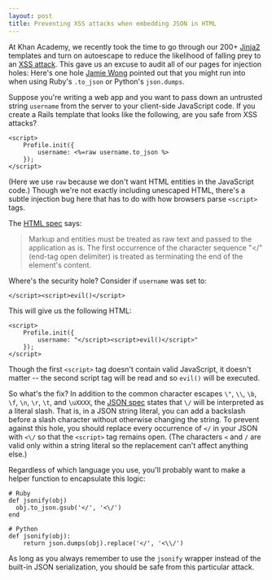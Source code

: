 ```yaml
---
layout: post
title: Preventing XSS attacks when embedding JSON in HTML
---
```


At Khan Academy, we recently took the time to go through our 200+ [Jinja2][jinja2] templates and turn on autoescape to reduce the likelihood of falling prey to an [XSS attack][xss]. This gave us an excuse to audit all of our pages for injection holes: Here's one hole [Jamie Wong][jamiewong] pointed out that you might run into when using Ruby's `.to_json` or Python's `json.dumps`.

Suppose you're writing a web app and you want to pass down an untrusted string `username` from the server to your client-side JavaScript code. If you create a Rails template that looks like the following, are you safe from XSS attacks? 

    <script>
        Profile.init({
            username: <%=raw username.to_json %>
        });
    </script>

(Here we use `raw` because we don't want HTML entities in the JavaScript code.) Though we're not exactly including unescaped HTML, there's a subtle injection bug here that has to do with how browsers parse `<script>` tags.

The [HTML spec][html4] says:

> Markup and entities must be treated as raw text and passed to the application as is. The first occurrence of the character sequence "</" (end-tag open delimiter) is treated as terminating the end of the element's content.

Where's the security hole? Consider if `username` was set to:

    </script><script>evil()</script>

This will give us the following HTML:

    <script>
        Profile.init({
            username: "</script><script>evil()</script>"
        });
    </script>

Though the first `<script>` tag doesn't contain valid JavaScript, it doesn't matter -- the second script tag will be read and so `evil()` will be executed.

So what's the fix? In addition to the common character escapes `\"`, `\\`, `\b`, `\f`, `\n`, `\r`, `\t`, and `\uXXXX`, the [JSON spec][json] states that `\/` will be interpreted as a literal slash. That is, in a JSON string literal, you can add a backslash before a slash character without otherwise changing the string. To prevent against this hole, you should replace every occurrence of `</` in your JSON with `<\/` so that the `<script>` tag remains open. (The characters `<` and `/` are valid only within a string literal so the replacement can't affect anything else.)

Regardless of which language you use, you'll probably want to make a helper function to encapsulate this logic:

    # Ruby
    def jsonify(obj)
      obj.to_json.gsub('</', '<\/')
    end

    # Python
    def jsonify(obj):
        return json.dumps(obj).replace('</', '<\\/')

As long as you always remember to use the `jsonify` wrapper instead of the built-in JSON serialization, you should be safe from this particular attack.


[jinja2]: http://jinja.pocoo.org/
[xss]: https://www.owasp.org/index.php/Cross-site_Scripting_(XSS)
[jamiewong]: http://jamie-wong.com/
[html4]: http://www.w3.org/TR/html4/types.html#type-cdata
[json]: http://www.json.org/
